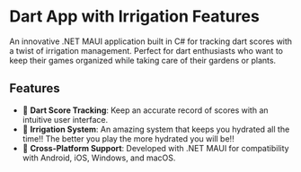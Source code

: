 # Dart App with Irrigation Features



An innovative .NET MAUI application built in C# for tracking dart scores with a twist of irrigation management. Perfect for dart enthusiasts who want to keep their games organized while taking care of their gardens or plants.

## Features

- 🎯 **Dart Score Tracking**: Keep an accurate record of scores with an intuitive user interface.
- 🌿 **Irrigation System**: An amazing system that keeps you hydrated all the time!! The better you play the more hydrated you will be!!
- 📱 **Cross-Platform Support**: Developed with .NET MAUI for compatibility with Android, iOS, Windows, and macOS.

